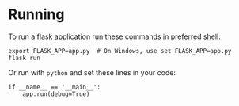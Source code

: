 # Running

To run a flask application run these commands in preferred shell:

```shell
export FLASK_APP=app.py  # On Windows, use set FLASK_APP=app.py
flask run
```

Or run with `python` and set these lines in your code:

```shell
if __name__ == '__main__':
	app.run(debug=True)
```
